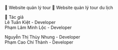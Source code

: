 📌 Website quản lý tour
📌 Website quản lý tour du lịch


🚀 Tác giả  
Lê Tuấn Kiệt - Developer  
Phạm Lâm Minh Lộc - Developer 

Nguyễn Thị Thùy Nhung - Developer  
Phạm Cao Chí Thành - Developer  
